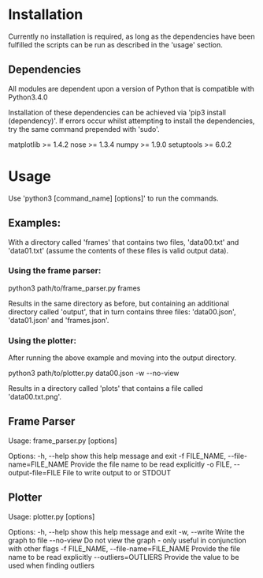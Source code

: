 # Installation
Currently no installation is required, as long as the dependencies
have been fulfilled the scripts can be run as described in the 'usage'
section.

## Dependencies

All modules are dependent upon a version of Python
that is compatible with Python3.4.0

Installation of these dependencies can be
achieved via 'pip3 install (dependency)'.
If errors occur whilst attempting to install
the dependencies, try the same command prepended
with 'sudo'.

matplotlib >= 1.4.2
nose       >= 1.3.4
numpy      >= 1.9.0
setuptools >= 6.0.2

# Usage

Use 'python3 [command_name] [options]' to run the commands.

## Examples:

With a directory called 'frames' that contains
two files, 'data00.txt' and 'data01.txt' (assume
the contents of these files is valid output data).

### Using the frame parser:

python3 path/to/frame_parser.py frames

Results in the same directory as before, but containing
an additional directory called 'output', that in turn contains
three files: 'data00.json', 'data01.json' and 'frames.json'.

### Using the plotter:

After running the above example and moving into the output directory.

python3 path/to/plotter.py data00.json -w --no-view

Results in a directory called 'plots' that contains a file called
'data00.txt.png'.

## Frame Parser

Usage: frame_parser.py [options]

Options:
  -h, --help            show this help message and exit
  -f FILE_NAME, --file-name=FILE_NAME
                        Provide the file name to be read explicitly
  -o FILE, --output-file=FILE
                        File to write output to or STDOUT

## Plotter

Usage: plotter.py [options]

Options:
  -h, --help            show this help message and exit
  -w, --write           Write the graph to file
  --no-view             Do not view the graph - only useful in conjunction
                        with other flags
  -f FILE_NAME, --file-name=FILE_NAME
                        Provide the file name to be read explicitly
  --outliers=OUTLIERS   Provide the value to be used when finding outliers
